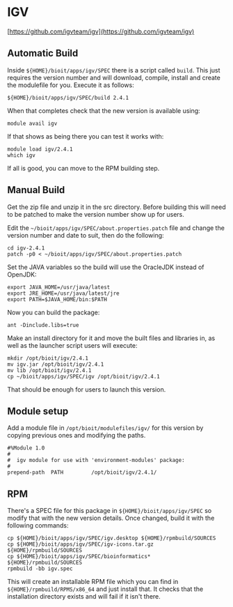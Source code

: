 # IGV

[https://github.com/igvteam/igv](https://github.com/igvteam/igv)

## Automatic Build

Inside `${HOME}/bioit/apps/igv/SPEC` there is a script called `build`. This just requires the version number and will download, compile, install and create the modulefile for you. Execute it as follows:

    ${HOME}/bioit/apps/igv/SPEC/build 2.4.1

When that completes check that the new version is available using:

    module avail igv

If that shows as being there you can test it works with:

    module load igv/2.4.1
    which igv

If all is good, you can move to the RPM building step.

## Manual Build

Get the zip file and unzip it in the src directory. Before building this will need to be patched to make the version number show up for users.

Edit the `~/bioit/apps/igv/SPEC/about.properties.patch` file and change the version number and date to suit, then do the following:

    cd igv-2.4.1
    patch -p0 < ~/bioit/apps/igv/SPEC/about.properties.patch 

Set the JAVA variables so the build will use the OracleJDK instead of OpenJDK:

    export JAVA_HOME=/usr/java/latest
    export JRE_HOME=/usr/java/latest/jre
    export PATH=$JAVA_HOME/bin:$PATH

Now you can build the package:

    ant -Dinclude.libs=true

Make an install directory for it and move the built files and libraries in, as well as the launcher script users will execute:

    mkdir /opt/bioit/igv/2.4.1
    mv igv.jar /opt/bioit/igv/2.4.1
    mv lib /opt/bioit/igv/2.4.1
    cp ~/bioit/apps/igv/SPEC/igv /opt/bioit/igv/2.4.1

That should be enough for users to launch this version.

## Module setup

Add a module file in `/opt/bioit/modulefiles/igv/` for this version by copying previous ones and modifying the paths.

    #%Module 1.0
    #
    #  igv module for use with 'environment-modules' package:
    #
    prepend-path  PATH         /opt/bioit/igv/2.4.1/

## RPM

There's a SPEC file for this package in `${HOME}/bioit/apps/igv/SPEC` so modify that with the new version details. Once changed, build it with the following commands:

    cp ${HOME}/bioit/apps/igv/SPEC/igv.desktop ${HOME}/rpmbuild/SOURCES
    cp ${HOME}/bioit/apps/igv/SPEC/igv-icons.tar.gz ${HOME}/rpmbuild/SOURCES
    cp ${HOME}/bioit/apps/igv/SPEC/bioinformatics* ${HOME}/rpmbuild/SOURCES
    rpmbuild -bb igv.spec

This will create an installable RPM file which you can find in `${HOME}/rpmbuild/RPMS/x86_64` and just install that. It checks that the installation directory exists and will fail if it isn't there.
